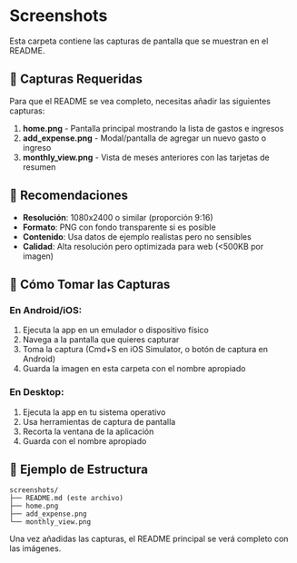 # Screenshots

Esta carpeta contiene las capturas de pantalla que se muestran en el README.

## 📸 Capturas Requeridas

Para que el README se vea completo, necesitas añadir las siguientes capturas:

1. **home.png** - Pantalla principal mostrando la lista de gastos e ingresos
2. **add_expense.png** - Modal/pantalla de agregar un nuevo gasto o ingreso
3. **monthly_view.png** - Vista de meses anteriores con las tarjetas de resumen

## 📐 Recomendaciones

- **Resolución**: 1080x2400 o similar (proporción 9:16)
- **Formato**: PNG con fondo transparente si es posible
- **Contenido**: Usa datos de ejemplo realistas pero no sensibles
- **Calidad**: Alta resolución pero optimizada para web (<500KB por imagen)

## 🎨 Cómo Tomar las Capturas

### En Android/iOS:
1. Ejecuta la app en un emulador o dispositivo físico
2. Navega a la pantalla que quieres capturar
3. Toma la captura (Cmd+S en iOS Simulator, o botón de captura en Android)
4. Guarda la imagen en esta carpeta con el nombre apropiado

### En Desktop:
1. Ejecuta la app en tu sistema operativo
2. Usa herramientas de captura de pantalla
3. Recorta la ventana de la aplicación
4. Guarda con el nombre apropiado

## 📝 Ejemplo de Estructura

```
screenshots/
├── README.md (este archivo)
├── home.png
├── add_expense.png
└── monthly_view.png
```

Una vez añadidas las capturas, el README principal se verá completo con las imágenes.
